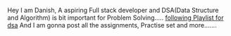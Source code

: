 Hey I am Danish, A aspiring Full stack developer and DSA(Data Structure and Algorithm) is bit important for Problem Solving.....
[following Playlist for dsa](https://www.youtube.com/playlist?list=PL9gnSGHSqcnr_DxHsP7AW9ftq0AtAyYqJ)
And I am gonna post all the assignments, Practise set and more.......



